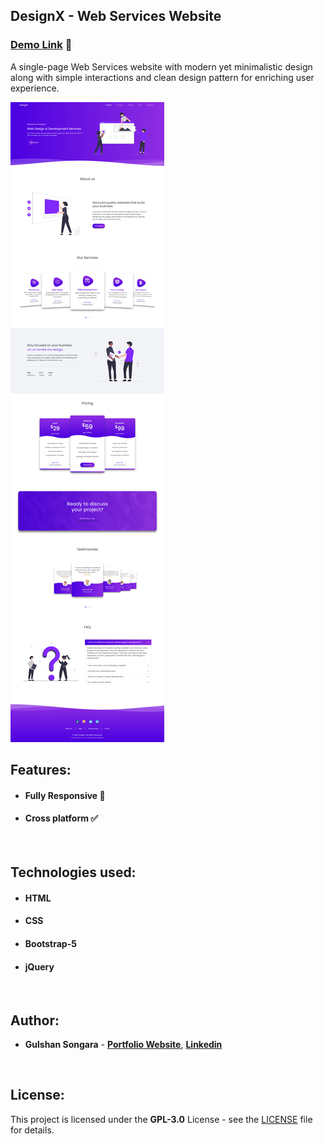 ## DesignX - Web Services Website

### [Demo Link](https://design-gx.netlify.app/) 🔗

A single-page Web Services website with modern yet minimalistic design along with simple interactions and clean design pattern for enriching user experience.
<br/>

![Preview](DesignX-preview-web-by-Gulshan-Songara.png)

## Features:

- #### **Fully Responsive 💯**
- #### **Cross platform ✅**
<br/>

## Technologies used:

- #### **HTML**
- #### **CSS**
- #### **Bootstrap-5**
- #### **jQuery**
<br/>

## Author:

- **Gulshan Songara** - **[Portfolio Website](https://gulshansongara.netlify.app)**, **[Linkedin](https://www.linkedin.com/in/gulshan-songara-75084214b/)** 
<br/>

## License:

This project is licensed under the  **GPL-3.0** License - see the [LICENSE](LICENSE) file for details.
